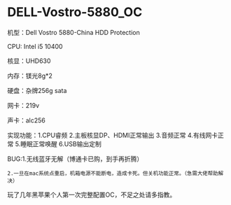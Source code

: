# DELL-Vostro-5880_OC
机型：Dell Vostro 5880-China HDD Protection

CPU: Intel i5 10400

核显：UHD630

内存：镁光8g*2

硬盘：杂牌256g sata

网卡：219v

声卡：alc256

实现功能：1.CPU睿频 2.主板核显DP、HDMI正常输出 3.音频正常 4.有线网卡正常 5.睡眠正常唤醒 6.USB输出定制

BUG:1.无线蓝牙无解（博通卡已购，到手再折腾）

    2.一旦在mac系统点重启，机箱电源不能断电，造成卡死。但关机功能正常。（急需大佬帮助解决）
    
玩了几年黑苹果个人第一次完整配置OC，不足之处请多指教。
